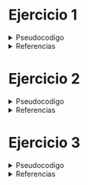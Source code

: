 <text align="Justify">

# Ejercicio 1
<details>
<summary>Pseudocodigo</summary>

1. Declaramos la variable de tipo entero ___"numeroHoras"___
2. Devolver ___numeroHoras * 10___ 
</details>

<details>
<summary>Referencias</summary>

[Ejercicio 1](src/main/java/ies/puerto/Ejercicio1.java)

</details>

# Ejercicio 2
<details>
<summary>Pseudocodigo</summary>

1. Declaramos la variable de tipo entero ___"numero"___
2. Declaramos la variable de tipo booleano ___"resultado"___
3. Si ___numero > 0___ y ___numero % 2 == 0___ Igualar resultado a ___true___
4. Fin_Si
5. Devolver ___resultado___
</details>

<details>
<summary>Referencias</summary>

[Ejercicio 2](src/main/java/ies/puerto/Ejercicio2.java)

</details>

# Ejercicio 3
<details>
<summary>Pseudocodigo</summary>

1. Declaramos las variables de tipo entero: ___valorA, valorB, valorC, valorD, valorE___
2. Declarar resultado de tipo entero
3. Igualar resultado a la suma de ___valorA + valorB + valorC + valorE + valorE___
</details>

<details>
<summary>Referencias</summary>

[Ejercicio 3](src/main/java/ies/puerto/Ejercicio3.java)

</details>
</text>